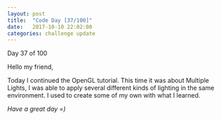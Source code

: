 ```yaml
---
layout: post
title:  "Code Day [37/100]"
date:   2017-10-10 22:02:00
categories: challenge update
---
```


Day 37 of 100

Hello my friend,

Today I continued the OpenGL tutorial. This time it was about Multiple Lights, I was able to apply several different kinds of lighting in the same environment. I used to create some of my own with what I learned.

_Have a great day =)_